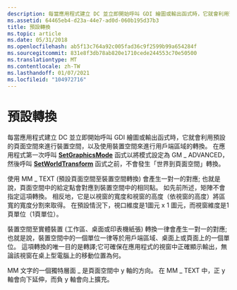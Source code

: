 ```yaml
---
description: 每當應用程式建立 DC 並立即開始呼叫 GDI 繪圖或輸出函式時，它就會利用預設的頁面空間來進行裝置空間，以及使用裝置空間來進行用戶端區域的轉換。
ms.assetid: 64465eb4-d23a-44e7-ad0d-060b195d37b3
title: 預設轉換
ms.topic: article
ms.date: 05/31/2018
ms.openlocfilehash: ab5f13c764a92c005fad36c9f2599b99a654284f
ms.sourcegitcommit: 831e8f3db78ab820e1710cede244553c70e50500
ms.translationtype: MT
ms.contentlocale: zh-TW
ms.lasthandoff: 01/07/2021
ms.locfileid: "104972716"
---
```

# <a name="default-transformations"></a>預設轉換

每當應用程式建立 DC 並立即開始呼叫 GDI 繪圖或輸出函式時，它就會利用預設的頁面空間來進行裝置空間，以及使用裝置空間來進行用戶端區域的轉換。 在應用程式第一次呼叫 [**SetGraphicsMode**](/windows/desktop/api/Wingdi/nf-wingdi-setgraphicsmode) 函式以將模式設定為 GM \_ ADVANCED，然後呼叫 [**SetWorldTransform**](/windows/desktop/api/Wingdi/nf-wingdi-setworldtransform) 函式之前，不會發生「世界到頁面空間」轉換。

使用 MM \_ TEXT (預設頁面空間至裝置空間轉換) 會產生一對一的對應; 也就是說，頁面空間中的給定點會對應到裝置空間中的相同點。 如先前所述，矩陣不會指定這項轉換。 相反地，它是以視窗的寬度和視窗的高度（依視窗的高度）將區寬的寬度分割來取得。 在預設情況下，視口維度是1圖元 x 1 圖元，而視窗維度是1頁單位（1頁單位）。

裝置空間至實體裝置 (工作區、桌面或印表機紙張) 轉換一律會產生一對一的對應;也就是說，裝置空間中的一個單位一律等於用戶端區域、桌面上或頁面上的一個單位。 這項轉換的唯一目的是轉譯;它可確保在應用程式的視窗中正確顯示輸出，無論該視窗在桌上型電腦上的移動位置為何。

MM 文字的一個獨特層面 \_ 是頁面空間中 y 軸的方向。 在 MM \_ TEXT 中，正 y 軸會向下延伸，而負 y 軸會向上擴充。

 

 



